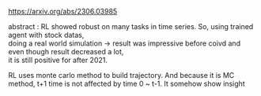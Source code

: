 https://arxiv.org/abs/2306.03985

abstract : RL showed robust on many tasks in time series. So, using trained agent with stock datas,  
doing a real world simulation \-\> result was impressive before coivd and even though result decreased a lot,   
it is still positive for after 2021\.

RL uses monte carlo method to build trajectory. And because it is MC method, t+1 time is not affected by time 0 \~ t-1. It somehow show insight

